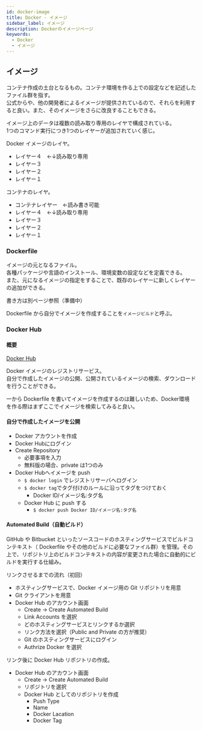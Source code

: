 ```yaml
---
id: docker-image
title: Docker - イメージ
sidebar_label: イメージ
description: Dockerのイメージページ
keywords:
  - Docker
  - イメージ
---
```


## イメージ
コンテナ作成の土台となるもの。コンテナ環境を作る上での設定などを記述したファイル群を指す。  
公式からや、他の開発者によるイメージが提供されているので、それらを利用すると良い。また、そのイメージをさらに改良することもできる。

イメージ上のデータは複数の読み取り専用のレイヤで構成されている。  
1つのコマンド実行につき1つのレイヤーが追加されていく感じ。

Docker イメージのレイヤ。
- レイヤー４　←↓読み取り専用
- レイヤー３
- レイヤー２
- レイヤー１

コンテナのレイヤ。
- コンテナレイヤー　←読み書き可能
- レイヤー４　←↓読み取り専用
- レイヤー３
- レイヤー２
- レイヤー１

### Dockerfile
イメージの元となるファイル。  
各種パッケージや言語のインストール、環境変数の設定などを定義できる。  
また、元になるイメージの指定をすることで、既存のレイヤーに新しくレイヤーの追加ができる。

書き方は別ページ参照（準備中）

Dockerfile から自分でイメージを作成することを`イメージビルド`と呼ぶ。

### Docker Hub
#### 概要
[Docker Hub](https://hub.docker.com)

Docker イメージのレジストリサービス。  
自分で作成したイメージの公開、公開されているイメージの検索、ダウンロードを行うことができる。

一から Dockerfile を書いてイメージを作成するのは難しいため、Docker環境 を作る際はまずここでイメージを検索してみると良い。

#### 自分で作成したイメージを公開
- Docker アカウントを作成
- Docker Hubにログイン
- Create Repository
  - 必要事項を入力
  - 無料版の場合、private は1つのみ
- Docker Hubへイメージを push
  - `$ docker login` でレジストリサーバへログイン
  - `$ docker tag`でタグ付けのルールに沿ってタグをつけておく
    - Docker ID/イメージ名:タグ名
  - Docker Hub に push する
    - `$ docker push Docker ID/イメージ名:タグ名`

#### Automated Build（自動ビルド）
GitHub や Bitbucket といったソースコードのホスティングサービスでビルドコンテキスト（ Dockerfile やその他のビルドに必要なファイル群）を管理。その上で、リポジトリ上のビルドコンテキストの内容が変更された場合に自動的にビルドを実行する仕組み。

リンクさせるまでの流れ（初回）
- ホスティングサービスで、Docker イメージ用の Git リポジトリを用意
- Git クライアントを用意
- Docker Hub のアカウント画面
  - Create → Create Automated Build
  - Link Accounts を選択
  - どのホスティングサービスとリンクするか選択
  - リンク方法を選択（Public and Private の方が推奨）
  - Git のホスティングサービスにログイン
  - Authrize Docker を選択

リンク後に Docker Hub リポジトリの作成。
- Docker Hub のアカウント画面
  - Create → Create Automated Build
  - リポジトリを選択
  - Docker Hub としてのリポジトリを作成
    - Push Type
    - Name
    - Docker Lacation
    - Docker Tag